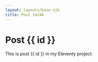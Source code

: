 ```yaml
---
layout: layouts/base.njk
title: Post 14248
---
```


# Post {{ id }}

This is post {{ id }} in my Eleventy project.
